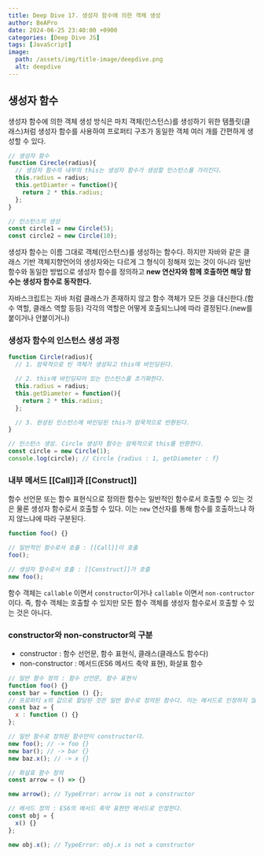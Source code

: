 ```yaml
---
title: Deep Dive 17. 생성자 함수에 의한 객체 생성
author: BeAPro
date: 2024-06-25 23:40:00 +0900
categories: [Deep Dive JS]
tags: [JavaScript]
image:
  path: /assets/img/title-image/deepdive.png
  alt: deepdive
---
```

## **생성자 함수**
생성자 함수에 의한 객체 생성 방식은 마치 객체(인스턴스)를 생성하기 위한 템플릿(클래스)처럼 생성자 함수를 사용하여 프로퍼티 구조가 동일한 객체 여러 개를 간편하게 생성할 수 있다.

```js
// 생성자 함수
function Cirecle(radius){
  // 생성자 함수의 내부의 this는 생성자 함수가 생성할 인스턴스를 가리킨다.
  this.radius = radius;
  this.getDiamter = function(){
    return 2 * this.radius;
  };
}

// 인스턴스의 생성
const circle1 = new Circle(5);
const circle2 = new Circle(10);
```

생성자 함수는 이름 그대로 객체(인스턴스)를 생성하는 함수다. 하지만 자바와 같은 클래스 기반 객체지향언어의 생성자와는 다르게 그 형식이 정해져 있는 것이 아니라 일반 함수와 동일한 방법으로 생성자 함수를 정의하고 **new 연산자와 함께 호출하면 해당 함수는 생성자 함수로 동작한다.**

자바스크립트는 자바 처럼 클래스가 존재하지 않고 함수 객체가 모든 것을 대신한다.(함수 역할, 클래스 역할 등등)
각각의 역할은 어떻게 호출되느냐에 따라 결정된다.(new를 붙이거나 안붙이거나)

### 생성자 함수의 인스턴스 생성 과정
```js
function Circle(radius){
  // 1. 암묵적으로 빈 객체가 생성되고 this에 바인딩된다.

  // 2. this에 바인딩되어 있는 인스턴스를 초기화한다.
  this.radius = radius;
  this.getDiameter = function(){
    return 2 * this.radius;
  };

  // 3. 완성된 인스턴스에 바인딩된 this가 암묵적으로 반환된다.
}

// 인스턴스 생성. Circle 생성자 함수는 암묵적으로 this를 반환한다.
const circle = new Circle(1);
console.log(circle); // Circle {radius : 1, getDiameter : f}
```

### 내부 메서드 [[Call]]과 [[Construct]]
함수 선언문 또는 함수 표현식으로 정의한 함수는 일반적인 함수로서 호출할 수 있는 것은 물론 생성자 함수로서 호출할 수 있다.
이는 `new` 연산자를 통해 함수를 호출하느냐 하지 않느냐에 따라 구분된다.

```js
function foo() {}

// 일반적인 함수로서 호출 : [[Call]]이 호출
foo();

// 생성자 함수로서 호출 : [[Construct]]가 호출
new foo();
```
함수 객체는 `callable` 이면서 `constructor`이거나 `callable` 이면서 `non-contructor`이다.
즉, 함수 객체는 호출할 수 있지만 모든 함수 객체를 생성자 함수로서 호출할 수 있는 것은 아니다.

### constructor와 non-constructor의 구분
- constructor : 함수 선언문, 함수 표현식, 클래스(클래스도 함수다)
- non-constructor : 메서드(ES6 메서드 축약 표현), 화살표 함수

```js
// 일반 함수 정의 : 함수 선언문, 함수 표현식
function foo() {}
const bar = function () {};
// 프로퍼티 x의 값으로 할당된 것은 일반 함수로 정의된 함수다. 이는 메서드로 인정하지 않는다.
const baz = {
  x : function () {}
};

// 일반 함수로 정의된 함수만이 constructor다.
new foo(); // -> foo {}
new bar(); // -> bar {}
new baz.x(); // -> x {}

// 화살표 함수 정의
const arrow = () => {}

new arrow(); // TypeError: arrow is not a constructor

// 메서드 정의 : ES6의 메서드 축약 표현만 메서드로 인정한다.
const obj = {
  x() {}
};

new obj.x(); // TypeError: obj.x is not a constructor
```